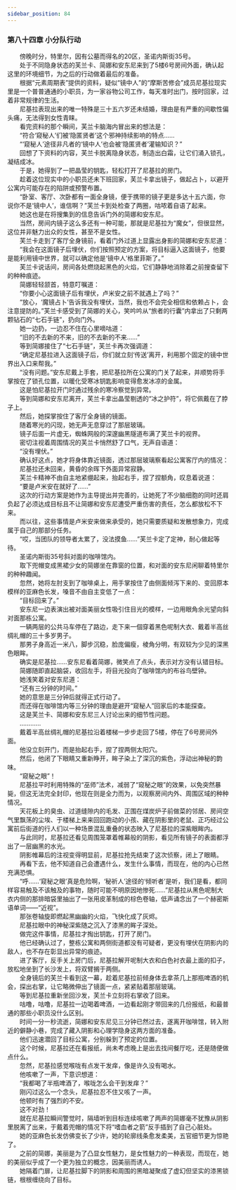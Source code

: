 ```yaml
---
sidebar_position: 84
---
```

### 第八十四章 小分队行动  


　　傍晚时分，特里尔，因有公墓而得名的20区，圣诺内斯街35号。  
　　处于不同隐身状态的芙兰卡、简娜和安东尼来到了5楼6号房间外面，确认起这里的环境细节，为之后的行动做着最后的准备。  
　　根据“元素周期表”提供的资料，疑似“镜中人”的“摩斯苦修会”成员尼基拉现实里是一个普普通通的小职员，为一家谷物公司工作，每天准时出门，按时回家，过着非常规律的生活。  
　　尼基拉表现出来的唯一特殊是三十五六岁还未结婚，理由是有严重的间歇性偏头痛，无法得到女性青睐。  
　　看完资料的那个瞬间，芙兰卡脑海内冒出来的想法是：  
　　“符合‘窥秘人’们被‘隐匿贤者’这个邪神持续影响的特点……  
　　“‘窥秘人’途径非凡者的‘镜中人’也会被‘隐匿贤者’灌输知识？”  
　　回想了下资料的内容，芙兰卡脱离隐身状态，制造出白霜，让它们涌入锁孔，凝结成冰。  
　　于是，她得到了一把晶莹的钥匙，轻松打开了尼基拉的房门。  
　　趁着这位现实中的小职员还未下班回家，芙兰卡拿出镜子，做起占卜，以避开公寓内可能存在的陷阱或预警布置。  
　　“卧室、客厅、次卧都有一面全身镜，便于携带的镜子更是多达十五六面，你说你不是‘镜中人’，谁信啊？”芙兰卡到处检查了两圈，咕哝着自语了起来。  
　　她这也是在将搜集到的信息告诉门外的简娜和安东尼。  
　　当然，房间内镜子这么多还有一种可能，那就是尼基拉为“魔女”，但很显然，这位并非魅力出众的女性，甚至不是女性。  
　　芙兰卡走到了客厅全身镜前，看着门外过道上显露出身影的简娜和安东尼道：  
　　“我会在这面镜子后埋伏，你们按照预定的方案，将目标逼入这面镜子，他要是能利用镜中世界，就可以确定他是‘镜中人’格里菲斯了。”  
　　芙兰卡说话间，房间各处燃烧起黑色的火焰，它们静静地消除着之前搜查留下的种种痕迹。  
　　简娜轻轻颔首，特意叮嘱道：  
　　“你要小心这面镜子后有埋伏，卢米安之前不就遇上了吗？”  
　　“放心，‘魔镜占卜’告诉我没有埋伏，当然，我也不会完全相信和依赖占卜，会注意提防的。”芙兰卡感受到了简娜的关心，笑吟吟从“旅者的行囊”内拿出了只剩两颗钻石的“七石手链”，扔向门外。  
　　她一边扔，一边忍不住在心里嘀咕道：  
　　“旧的不去新的不来，旧的不去新的不来……”  
　　等到简娜接住了“七石手链”，芙兰卡再次强调道：  
　　“确定尼基拉进入这面镜子后，你们就立刻‘传送’离开，利用那个固定的镜中世界出入口来帮我。”  
　　“没有问题。”安东尼戴上手套，把尼基拉所在公寓的门关了起来，并顺势将手掌按在了锁孔位置，以暖化受寒冰钥匙影响变得愈发冰凉的金属。  
　　这是怕尼基拉开门时通过残余的寒冷察觉到异常。  
　　等到简娜和安东尼离开，芙兰卡拿出晶莹剔透的“冰之护符”，将它佩戴在了脖子上。  
　　然后，她探掌按住了客厅全身镜的镜面。  
　　随着寒光的闪现，她无声无息穿过了那层玻璃。  
　　镜子后面一片虚无，蜘蛛网般的深邃幽黑隧道布满了芙兰卡的视界。  
　　密切注视着周围情况的芙兰卡悄然舒了口气，无声自语道：  
　　“没有埋伏。”  
　　确认好这点，她才将身体靠近镜面，透过那层玻璃察看起公寓客厅内的情况：  
　　尼基拉还未回来，黄昏的余晖下外面异常寂静。  
　　芙兰卡精神不由自主地紧绷起来，抬起右手，捏了捏额角，叹息着说道：  
　　“要是卢米安在就好了……”  
　　这次的行动方案是她作为主导提出并完善的，让她死了不少脑细胞的同时还肩负起了必须达成目标且不让简娜和安东尼遭受严重伤害的责任，怎么都放松不下来。  
　　而以往，这些事情是卢米安来做来承受的，她只需要质疑和发散想象力，完成属于自己的那部分任务。  
　　“哎，当团队的领导者太累了，没法摸鱼……”芙兰卡定了定神，耐心做起等待。  
　　圣诺内斯街35号斜对面的咖啡馆内。  
　　取下兜帽变成黑裙少女的简娜坐在靠窗的位置，和对面的安东尼闲聊着特里尔的种种趣闻。  
　　忽然，她将左肘支到了咖啡桌上，用手掌按住了由侧面倾泻下来的、变回原本模样的亚麻色长发，嗓音不由自主变低了一点：  
　　“目标回来了。”  
　　安东尼一边表演出被对面美丽女性吸引住目光的模样，一边用眼角余光望向斜对面那栋公寓。  
　　一辆两层的公共马车停在了路边，走下来一個穿着黑色呢制大衣、戴着半高丝绸礼帽的三十多岁男子。  
　　那男子身高近一米八，脚步沉稳，脸庞偏瘦，棱角分明，有双较为少见的深黑色眼眸。  
　　确实是尼基拉……安东尼看着简娜，微笑点了点头，表示对方没有认错目标。  
　　简娜随即直起脑袋，收回左手，将目光投向了咖啡馆内的布谷鸟壁钟。  
　　她浅笑着对安东尼道：  
　　“还有三分钟的时间。”  
　　她的意思是三分钟后就得正式行动了。  
　　而还得在咖啡馆内等三分钟的理由是避开“窥秘人”回家后的本能探查。  
　　这是芙兰卡、简娜和安东尼三人讨论出来的细节性问题。  
　　…………  
　　戴着半高丝绸礼帽的尼基拉沿着楼梯一步步走回了5楼，停在了6号房间外面。  
　　他没立刻开门，而是抬起右手，捏了捏两侧太阳穴。  
　　然后，他闭了下眼睛又重新睁开，眸子染上了深沉的紫色，浮动出神秘的韵味。  
　　“窥秘之眼”！  
　　尼基拉平时利用特殊的“巫师”法术，减弱了“窥秘之眼”的效果，以免突然暴毙，但这无法完全封印，他现在则是全力而为，以观察房间内外、周围区域的种种情况。  
　　天花板上的臭虫、过道缝隙内的毛发、正围在煤炭炉子前做菜的邻居、房间空气里飘荡的尘埃、于楼梯上来来回回跑动的小孩、藏在阴影里的老鼠、正巧经过公寓前后街道的行人们以一种场景混乱重叠的状态映入了尼基拉的深紫眼眸内。  
　　与此同时，尼基拉还看见周围笼罩着帷幕般的阴影，看见所有镜子的表面都浮出了一层幽黑的水光。  
　　阴影帷幕后的注视变得明显前，尼基拉抢先结束了这次侦察，闭上了眼睛。  
　　再看下去，他不知道自己会遭遇什么，发生什么事情，而现在，他的内心已然充满恐惧。  
　　“呼……‘窥秘之眼’真是危险啊，‘秘祈人’途径的‘倾听者’是听，我们是看，都同样容易触及不该触及的事物，随时可能不明原因地惨死……”尼基拉从黑色呢制大衣内侧的那排暗袋里抽出了一张用皮革制成的棕色卷轴，低声诵念出了一个赫密斯语单词——“近视”。  
　　那张卷轴旋即燃起黑幽幽的火焰，飞快化成了灰烬。  
　　尼基拉眼中的神秘深紫随之沉入了漆黑的眸子深处。  
　　做完这件事情，尼基拉才掏出钥匙，打开了房门。  
　　他已经确认过了，整栋公寓和两侧街道都没有可疑者，更没有埋伏在阴影内的敌人，也不存在彰显出异常的痕迹。  
　　进了客厅，反手关上房门后，尼基拉解开呢制大衣和白色衬衣最上面的扣子，放松地坐到了长沙发上，将双臂搁于两侧。  
　　全身镜后的芙兰卡看到这一幕，趁着尼基拉前倾身体去拿茶几上那瓶啤酒的机会，探出右掌，让它略微伸出了镜面一点，紧紧贴着那层玻璃。  
　　等到尼基拉重新坐回沙发，芙兰卡立刻将右掌收了回来。  
　　咕噜，咕噜，尼基拉一边喝着啤酒，一边看起刚才带回来的几份报纸，和最普通的那些小职员没什么区别。  
　　时间一分一秒流逝，简娜和安东尼见三分钟已然过去，遂离开咖啡馆，转入附近的僻静小巷，完成了藏入阴影和心理学隐身这两方面的准备。  
　　他们迅速潜回了目标公寓，分别躲到了预定的位置。  
　　这个时候，尼基拉还在看报纸，尚未考虑晚上是出去找间餐厅吃，还是随便做点什么。  
　　忽然，尼基拉感觉喉咙有点发干发痒，像是许久没有喝水。  
　　他咳嗽了一声，下意识想道：  
　　“我都喝了半瓶啤酒了，喉咙怎么会干到发痒？”  
　　刚闪过这么一个念头，尼基拉忍不住又咳了一声。  
　　他顿时有了强烈的不安。  
　　这不对劲！  
　　就在尼基拉瞬间警觉时，隔墙听到目标连续咳嗽了两声的简娜毫不犹豫从阴影里脱离了出来，于戴着兜帽的情况下将“嗜血者之箭”反手插到了自己心脏处。  
　　她的亚麻色长发仿佛变长了少许，她的轮廓线条愈发柔美，五官细节更为惊艳了。  
　　之前的简娜，美丽是为了凸显女性魅力，是女性魅力的一种表现，而现在，她的美丽似乎成了一个更为独立的概念，因美丽而诱人。  
　　她隔着门扉，让尼基拉脚下的阴影和周围的黑暗凝聚成了虚幻但坚实的漆黑锁链，根根缠绕向了目标。  
